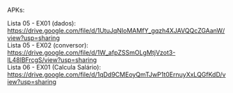 APKs:
<br>

Lista 05 - EX01 (dados): https://drive.google.com/file/d/1UtuJqNIoMAMfY_gqzh4XJAVQQcZGAanW/view?usp=sharing <br>
Lista 05 - EX02 (conversor): https://drive.google.com/file/d/1W_afpZSSmOLgMtjVzot3-lL48lBFrcgS/view?usp=sharing <br>
Lista 06 - EX01 (Calcula Salário): https://drive.google.com/file/d/1qDd9CMEoyQmTJwP1t0ErnuyXxLQGfKdD/view?usp=sharing
